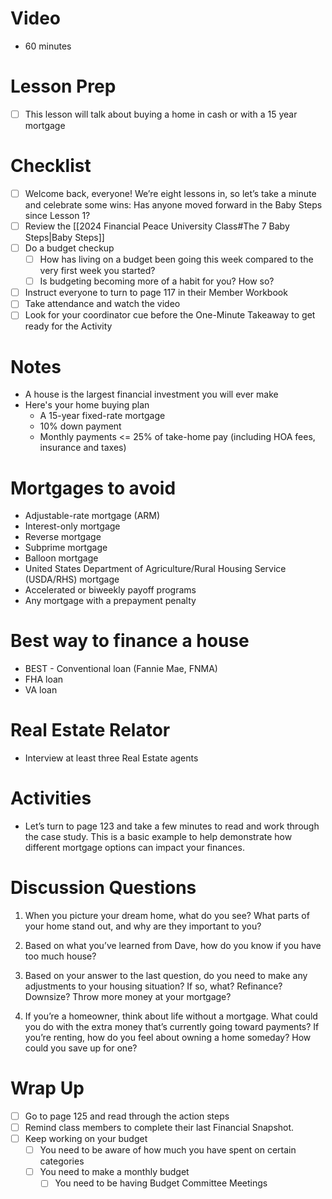 # Video
- 60 minutes

# Lesson Prep
- [ ] This lesson will talk about buying a home in cash or with a 15 year mortgage

# Checklist
- [ ] Welcome back, everyone! We’re eight lessons in, so let’s take a minute and celebrate some wins: Has anyone moved forward in the Baby Steps since Lesson 1?
- [ ] Review the [[2024 Financial Peace University Class#The 7 Baby Steps|Baby Steps]]
- [ ] Do a budget checkup
	- [ ] How has living on a budget been going this week compared to the very first week you started? 
	- [ ] Is budgeting becoming more of a habit for you? How so?
- [ ] Instruct everyone to turn to page 117 in their Member Workbook
- [ ] Take attendance and watch the video
- [ ] Look for your coordinator cue before the One-Minute Takeaway to get ready for the Activity

# Notes
- A house is the largest financial investment you will ever make
- Here's your home buying plan
	- A 15-year fixed-rate mortgage
	- 10% down payment
	- Monthly payments <= 25% of take-home pay (including HOA fees, insurance and taxes)

# Mortgages to avoid 
- Adjustable-rate mortgage (ARM)
- Interest-only mortgage
- Reverse mortgage
- Subprime mortgage
- Balloon mortgage
- United States Department of Agriculture/Rural Housing Service (USDA/RHS) mortgage
- Accelerated or biweekly payoff programs
- Any mortgage with a prepayment penalty

# Best way to finance a house 
- BEST - Conventional loan (Fannie Mae, FNMA)
- FHA loan
- VA loan

# Real Estate Relator
- Interview at least three Real Estate agents

# Activities
- Let’s turn to page 123 and take a few minutes to read and work through the case study. This is a basic example to help demonstrate how different mortgage options can impact your finances. 

# Discussion Questions
1. When you picture your dream home, what do you see? What parts of your home stand out, and why are they important to you? 

2. Based on what you’ve learned from Dave, how do you know if you have too much house? 

3. Based on your answer to the last question, do you need to make any adjustments to your housing situation? If so, what? Refinance? Downsize? Throw more money at your mortgage? 

4. If you’re a homeowner, think about life without a mortgage. What could you do with the extra money that’s currently going toward payments? If you’re renting, how do you feel about owning a home someday? How could you save up for one? 

# Wrap Up
- [ ] Go to page 125 and read through the action steps
- [ ] Remind class members to complete their last Financial Snapshot.
- [ ] Keep working on your budget
	- [ ] You need to be aware of how much you have spent on certain categories
	- [ ] You need to make a monthly budget
		- [ ] You need to be having Budget Committee Meetings 